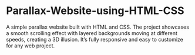 # Parallax-Website-using-HTML-CSS
A simple parallax website built with HTML and CSS. The project showcases a smooth scrolling effect with layered backgrounds moving at different speeds, creating a 3D illusion. It’s fully responsive and easy to customize for any web project.
